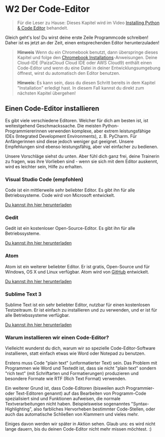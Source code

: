 # W2 Der Code-Editor

> Für die Leser zu Hause: Dieses Kapitel wird im Video [Installing Python & Code Editor](https://www.youtube.com/watch?v=pVTaqzKZCdA&t=4m43s) behandelt.

Gleich geht's los! Du wirst deine erste Zeile Programmcode schreiben! Daher ist es jetzt an der Zeit, einen entsprechenden Editor herunterzuladen!

> **Hinweis** Wenn du ein Chromebook benutzt, dann überspringe dieses Kapitel und folge den [Chromebook Installations](chromebook_setup.md)-Anweisungen. Deine Cloud-IDE \(PaizaCloud Cloud IDE oder AWS Cloud9\) enthält einen Code-Editor und wenn du eine Datei in deiner Entwicklungsumgebung öffnest, wirst du automatisch den Editor benutzen.
>
> **Hinweis:** Es kann sein, dass du diesen Schritt bereits in dem Kapitel "Installation" erledigt hast. In diesem Fall kannst du direkt zum nächsten Kapitel übergehen!

## Einen Code-Editor installieren

Es gibt viele verschiedene Editoren. Welcher für dich am besten ist, ist weitestgehend Geschmackssache. Die meisten Python-Programmiererinnen verwenden komplexe, aber extrem leistungsfähige IDEs \(Integrated Development Environments\), z. B. PyCharm. Für Anfängerinnen sind diese jedoch weniger gut geeignet. Unsere Empfehlungen sind ebenso leistungsfähig, aber viel einfacher zu bedienen.

Unsere Vorschläge siehst du unten. Aber fühl dich ganz frei, deine Trainerin zu fragen, was ihre Vorlieben sind - wenn sie sich mit dem Editor auskennt, wird es leichter sein, Hilfe zu erhalten.

### Visual Studio Code \(empfohlen\)

Code ist ein mittlerweile sehr beliebter Editor. Es gibt ihn für alle Betriebssysteme. Code wird von Microsoft entwickelt.

[Du kannst ihn hier herunterladen](https://atom.io/)

### Gedit

Gedit ist ein kostenloser Open-Source-Editor. Es gibt ihn für alle Betriebssysteme.

[Du kannst ihn hier herunterladen](https://wiki.gnome.org/Apps/Gedit#Download)

### Atom

Atom ist ein weiterer beliebter Editor. Er ist gratis, Open-Source und für Windows, OS X und Linux verfügbar. Atom wird von [GitHub](https://github.com/) entwickelt.

[Du kannst ihn hier herunterladen](https://atom.io/)

### Sublime Text 3

Sublime Text ist ein sehr beliebter Editor, nutzbar für einen kostenlosen Testzeitraum. Er ist einfach zu installieren und zu verwenden, und er ist für alle Betriebssysteme verfügbar.

[Du kannst ihn hier herunterladen](https://www.sublimetext.com/3)

### Warum installieren wir einen Code-Editor?

Vielleicht wunderst du dich, warum wir so spezielle Code-Editor-Software installieren, statt einfach etwas wie Word oder Notepad zu benutzen.

Erstens muss Code "plain text" \(unformatierter Text\) sein. Das Problem mit Programmen wie Word und Textedit ist, dass sie nicht "plain text" sondern "rich text" \(mit Schriftarten und Formatierungen\) produzieren und besondere Formate wie RTF \(Rich Text Format\) verwenden.

Ein weiterer Grund ist, dass Code-Editoren \(bisweilen auch Programmier- oder Text-Editoren genannt\) auf das Bearbeiten von Programm-Code spezialisiert sind und Funktionen aufweisen, die normale Textverarbeitungen nicht haben. Beispielsweise sogenanntes "Syntax-Highlighting", also farbliches Hervorheben bestimmter Code-Stellen, oder auch das automatische Schließen von Klammern und vieles mehr.

Einiges davon werden wir später in Aktion sehen. Glaub uns: es wird nicht lange dauern, bis du deinen Code-Editor nicht mehr missen möchtest. :\)

